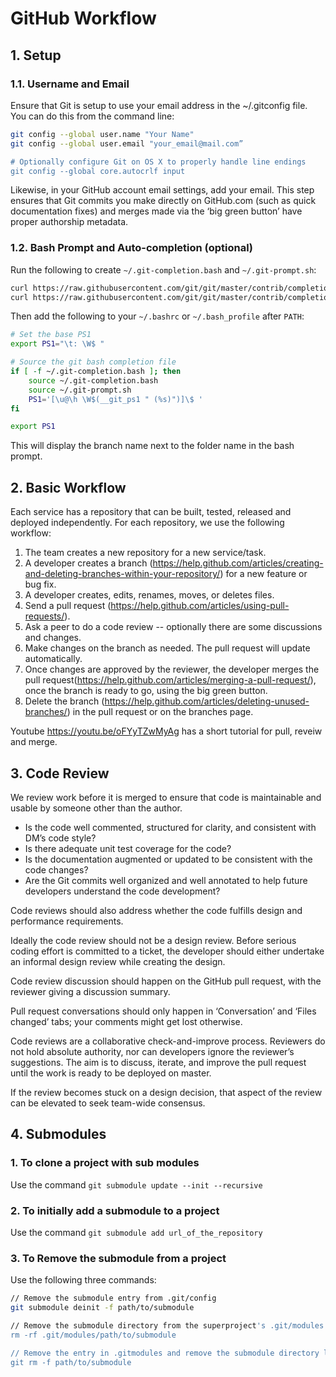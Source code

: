 # GitHub Workflow

## 1. Setup

### 1.1. Username and Email
Ensure that Git is setup to use your email address in the ~/.gitconfig file. You can do this from the command line:

```sh
git config --global user.name "Your Name"
git config --global user.email "your_email@mail.com”

# Optionally configure Git on OS X to properly handle line endings
git config --global core.autocrlf input
```

Likewise, in your GitHub account email settings, add your email. This step ensures that Git commits you make directly on GitHub.com (such as quick documentation fixes) and merges made via the ‘big green button’ have proper authorship metadata.

### 1.2. Bash Prompt and Auto-completion (optional)
Run the following to create `~/.git-completion.bash` and `~/.git-prompt.sh`:

```sh
curl https://raw.githubusercontent.com/git/git/master/contrib/completion/git-completion.bash > ~/.git-completion.bash
curl https://raw.githubusercontent.com/git/git/master/contrib/completion/git-prompt.sh > ~/.git-prompt.sh
```

Then add the following to your `~/.bashrc` or `~/.bash_profile` after `PATH`:

```sh
# Set the base PS1
export PS1="\t: \W$ "

# Source the git bash completion file
if [ -f ~/.git-completion.bash ]; then
    source ~/.git-completion.bash
    source ~/.git-prompt.sh
    PS1='[\u@\h \W$(__git_ps1 " (%s)")]\$ '
fi

export PS1
```

This will display the branch name next to the folder name in the bash prompt.

## 2. Basic Workflow

Each service has a repository that can be built, tested, released and deployed independently. For each repository, we use the following workflow: 

1. The team creates a new repository for a new service/task. 
3. A developer creates a branch (https://help.github.com/articles/creating-and-deleting-branches-within-your-repository/) for a new feature or bug fix. 
4. A developer creates, edits, renames, moves, or deletes files. 
5. Send a pull request (https://help.github.com/articles/using-pull-requests/). 
5. Ask a peer to do a code review -- optionally there are some discussions and changes.
6. Make changes on the branch as needed. The pull request will update automatically.  
6. Once changes are approved by the reviewer, the developer merges the pull request(https://help.github.com/articles/merging-a-pull-request/), once the branch is ready to go, using the big green button.
7. Delete the branch (https://help.github.com/articles/deleting-unused-branches/) in the pull request or on the branches page. 

Youtube https://youtu.be/oFYyTZwMyAg has a short tutorial for pull, reveiw and merge. 

## 3. Code Review
We review work before it is merged to ensure that code is maintainable and usable by someone other than the author.
* Is the code well commented, structured for clarity, and consistent with DM’s code style?
* Is there adequate unit test coverage for the code?
* Is the documentation augmented or updated to be consistent with the code changes?
* Are the Git commits well organized and well annotated to help future developers understand the code development?

Code reviews should also address whether the code fulfills design and performance requirements.

Ideally the code review should not be a design review. Before serious coding effort is committed to a ticket, the developer should either undertake an informal design review while creating the design. 

Code review discussion should happen on the GitHub pull request, with the reviewer giving a discussion summary. 

Pull request conversations should only happen in ‘Conversation’ and ‘Files changed’ tabs; your comments might get lost otherwise.

Code reviews are a collaborative check-and-improve process. Reviewers do not hold absolute authority, nor can developers ignore the reviewer’s suggestions. The aim is to discuss, iterate, and improve the pull request until the work is ready to be deployed on master.

If the review becomes stuck on a design decision, that aspect of the review can be elevated to seek team-wide consensus.

## 4. Submodules
### 1. To clone a project with sub modules
Use the command `git submodule update --init --recursive`

### 2. To initially add a submodule to a project  
Use the command `git submodule add url_of_the_repository`

### 3. To Remove the submodule from a project
Use the following three commands: 
```sh
// Remove the submodule entry from .git/config
git submodule deinit -f path/to/submodule

// Remove the submodule directory from the superproject's .git/modules directory
rm -rf .git/modules/path/to/submodule

// Remove the entry in .gitmodules and remove the submodule directory located at path/to/submodule
git rm -f path/to/submodule
```
